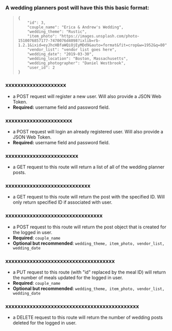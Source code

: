 ### A wedding planners post will have this this basic format: 
>     {
>         "id": 3,
>         "couple_name": "Erica & Andrew's Wedding",
>         "wedding_theme": "Rustic",
>         "item_photo": "https://images.unsplash.com/photo-1510076857177-7470076d4098?ixlib=rb-1.2.1&ixid=eyJhcHBfaWQiOjEyMDd9&auto=format&fit=crop&w=1952&q=80",
>         "vendor_list": "vendor list goes here",
>         "wedding_date": "2019-03-30",
>         "wedding_location": "Boston, Massachusetts", 
>         "wedding_photographer": "Daniel Westbrook",
>         "user_id": 2
>     }


### xxxxxxxxxxxxxxxxxxxx
* a POST request will register a new user. Will also provide a JSON Web Token. 
* **Required:** username field and password field.

### xxxxxxxxxxxxxxxxxxxxxx
* a POST request will login an already registered user. Will also provide a JSON Web Token. 
* **Required:** username field and password field.


### xxxxxxxxxxxxxxxxxxxxxxxx
* a GET request to this route will return a list of all of the wedding planner posts. 

### xxxxxxxxxxxxxxxxxxxxxxxxxxxx
* a GET request to this route will return the post with the specified ID. Will only return specified ID if associated with user. 

### xxxxxxxxxxxxxxxxxxxxxxxxxxxxxxxx
* a POST request to this route will return the post object that is created for the logged in user.
* **Required**: `couple_name`
* **Optional but recommended**: `wedding_theme, item_photo, vendor_list, wedding_date`

### xxxxxxxxxxxxxxxxxxxxxxxxxxxxxxxxxxxx
* a PUT request to this route (with "id" replaced by the meal ID) will return the number of meals updated for the logged in user. 
* **Required**: `couple_name`
* **Optional but recommended**: `wedding_theme, item_photo, vendor_list, wedding_date`


### xxxxxxxxxxxxxxxxxxxxxxxxxxxxxxxxxxxxxxxxxxxx
* a DELETE request to this route will return the number of wedding posts deleted for the logged in user. 
